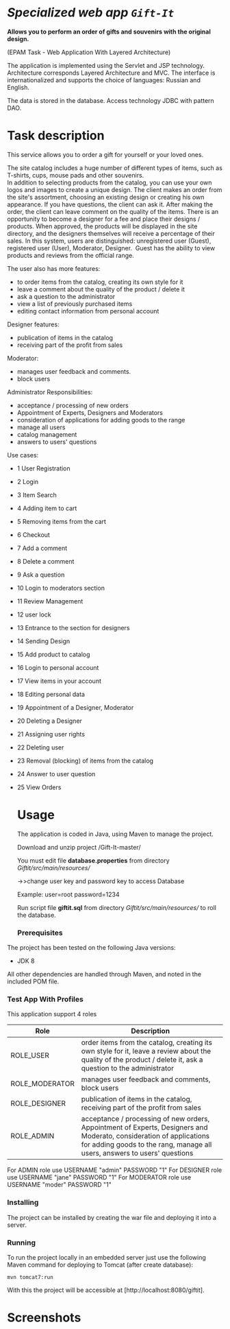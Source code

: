 # _Specialized web app_ _**`Gift-It`**_

**Allows you to perform an order of gifts and souvenirs with the original design.**

(EPAM Task - Web Application With Layered Architecture)

 The application is implemented using the Servlet and JSP technology. 
 Architecture corresponds Layered Architecture and MVC.
 The interface is internationalized and supports the choice of languages: Russian and English.
 
 The data is stored in the database. Access technology JDBC with pattern DAO.
 # Task description

This service allows you to order a gift for yourself or your loved ones. 
    
The site catalog includes a huge number of different types of items, such as T-shirts, cups, mouse pads and other souvenirs.     
In addition to selecting products from the catalog, you can use your own logos and images to create a unique design. 
The client makes an order from the site's assortment, choosing an existing design or creating his own appearance.
If you have questions, the client can ask it. After making the order, the client can leave comment on the quality of the items.
There is an opportunity to become a designer for a fee and place their designs / products. 
When approved, the products will be displayed in the site directory, and the designers themselves will receive a percentage of their sales.
In this system, users are distinguished: unregistered user (Guest), registered user (User), Moderator, Designer.
 Guest has the ability to view products and reviews from the official range.

The user also has more features:
- to order items from the catalog, creating its own style for it
- leave a comment about the quality of the product / delete it
- ask a question to the administrator
- view a list of previously purchased items
- editing contact information from personal account

Designer features:
- publication of items in the catalog
- receiving part of the profit from sales

Moderator:
- manages user feedback and comments.
- block users

Administrator Responsibilities:
- acceptance / processing of new orders
- Appointment of Experts, Designers and Moderators
- consideration of applications for adding goods to the range
- manage all users
- catalog management
- answers to users' questions

Use cases:
- 1 User Registration
- 2 Login
- 3 Item Search
- 4 Adding item to cart
- 5 Removing items from the cart
- 6 Checkout
- 7 Add a comment
- 8 Delete a comment
- 9 Ask a question
- 10 Login to moderators section
- 11 Review Management
- 12 user lock
- 13 Entrance to the section for designers
- 14 Sending Design
- 15 Add product to catalog
- 16 Login to personal account
- 17 View items in your account
- 18 Editing personal data
- 19 Appointment of a Designer, Moderator
- 20 Deleting a Designer
- 21 Assigning user rights
- 22 Deleting user
- 23 Removal (blocking) of items from the catalog
- 24 Answer to user question
- 25 View Orders

 
 
  # Usage
  
  The application is coded in Java, using Maven to manage the project.
  
  Download and unzip project /Gift-It-master/
  
  You must edit file **database.properties** from directory _Giftit/src/main/resources/_
            
   ->>change user key and password key to access Database
    
   Example:
   user=root
   password=1234
   
   Run script file **giftit.sql** from directory _Giftit/src/main/resources/_
  to roll the database.
  

  ### Prerequisites
  
 The project has been tested on the following Java versions:
 * JDK 8
 
 All other dependencies are handled through Maven, and noted in the included POM file.
 
 ### Test App With Profiles
 
  This application support 4 roles
 
 | Role     | Description                                       |
 |----------|-----------------------                            |
 | ROLE_USER| order items from the catalog, creating its own style for it, leave a review about the quality of the product / delete it, ask a question to the administrator|
 | ROLE_MODERATOR |manages user feedback and comments, block users |
 | ROLE_DESIGNER |publication of items in the catalog, receiving part of the profit from sales |
 | ROLE_ADMIN |acceptance / processing of new orders, Appointment of Experts, Designers and Moderato, consideration of applications for adding goods to the rang, manage all users, answers to users' questions|
 
For ADMIN role use USERNAME "admin" PASSWORD "1"
For DESIGNER role use USERNAME "jane" PASSWORD "1"
For MODERATOR role use USERNAME "moder" PASSWORD "1"


 ### Installing
 
 The project can be installed by creating the war file and deploying it into a server.
 
 ### Running
 
 To run the project locally in an embedded server just use the following Maven command for deploying to Tomcat (after create database):
 
 ```
 mvn tomcat7:run
 ```
 
 With this the project will be accessible at [http://localhost:8080/giftit].
  
 
 # Screenshots
 
 
 
